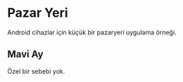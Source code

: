 # Pazar Yeri

Android cihazlar için küçük bir pazaryeri uygulama örneği.

## Mavi Ay

Özel bir sebebi yok.